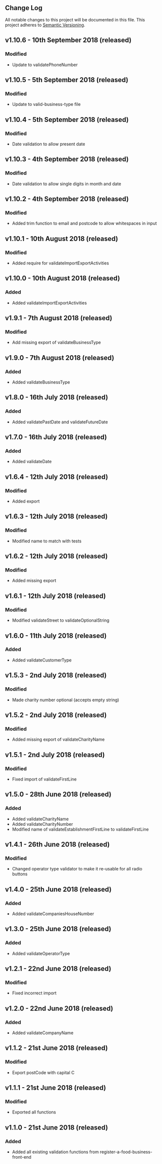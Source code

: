## Change Log

All notable changes to this project will be documented in this file.
This project adheres to [Semantic Versioning](http://semver.org/).

## v1.10.6 - 10th September 2018 (released)

### Modified

- Update to validatePhoneNumber

## v1.10.5 - 5th September 2018 (released)

### Modified

- Update to valid-business-type file

## v1.10.4 - 5th September 2018 (released)

### Modified

- Date validation to allow present date

## v1.10.3 - 4th September 2018 (released)

### Modified

- Date validation to allow single digits in month and date

## v1.10.2 - 4th September 2018 (released)

### Modified

- Added trim function to email and postcode to allow whitespaces in input

## v1.10.1 - 10th August 2018 (released)

### Modified

- Added require for validateImportExportActivities

## v1.10.0 - 10th August 2018 (released)

### Added

- Added validateImportExportActivities

## v1.9.1 - 7th August 2018 (released)

### Modified

- Add missing export of validateBusinessType

## v1.9.0 - 7th August 2018 (released)

### Added

- Added validateBusinessType

## v1.8.0 - 16th July 2018 (released)

### Added

- Added validatePastDate and validateFutureDate

## v1.7.0 - 16th July 2018 (released)

### Added

- Added validateDate

## v1.6.4 - 12th July 2018 (released)

### Modified

- Added export

## v1.6.3 - 12th July 2018 (released)

### Modified

- Modified name to match with tests

## v1.6.2 - 12th July 2018 (released)

### Modified

- Added missing export

## v1.6.1 - 12th July 2018 (released)

### Modified

- Modified validateStreet to validateOptionalString

## v1.6.0 - 11th July 2018 (released)

### Added

- Added validateCustomerType

## v1.5.3 - 2nd July 2018 (released)

### Modified

- Made charity number optional (accepts empty string)

## v1.5.2 - 2nd July 2018 (released)

### Modified

- Added missing export of validateCharityName

## v1.5.1 - 2nd July 2018 (released)

### Modified

- Fixed import of validateFirstLine

## v1.5.0 - 28th June 2018 (released)

### Added

- Added validateCharityName
- Added validateCharityNumber
- Modified name of validateEstablishmentFirstLine to validateFirstLine

## v1.4.1 - 26th June 2018 (released)

### Modified

- Changed operator type validator to make it re-usable for all radio buttons

## v1.4.0 - 25th June 2018 (released)

### Added

- Added validateCompaniesHouseNumber

## v1.3.0 - 25th June 2018 (released)

### Added

- Added validateOperatorType

## v1.2.1 - 22nd June 2018 (released)

### Modified

- Fixed incorrect import

## v1.2.0 - 22nd June 2018 (released)

### Added

- Added validateCompanyName

## v1.1.2 - 21st June 2018 (released)

### Modified

- Export postCode with capital C

## v1.1.1 - 21st June 2018 (released)

### Modified

- Exported all functions

## v1.1.0 - 21st June 2018 (released)

### Added

- Added all existing validation functions from register-a-food-business-front-end

